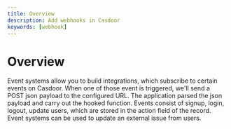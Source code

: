 ```yaml
---
title: Overview
description: Add webhooks in Casdoor
keywords: [webhook]
---
```

# Overview

Event systems allow you to build integrations, which subscribe to certain events on Casdoor. When one of those event is triggered, we'll send a POST json payload to the configured URL. The application parsed the json payload and carry out the hooked function. Events consist of signup, login, logout, update users, which are stored in the action field of the record. Event systems can be used to update an external issue from users. 

